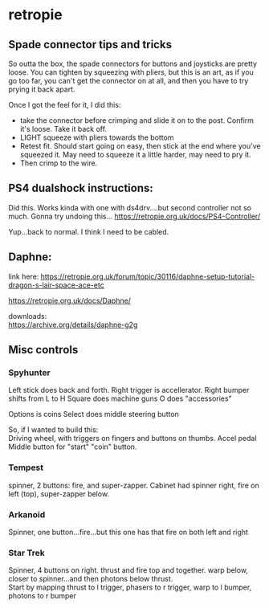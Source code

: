 # retropie

## Spade connector tips and tricks
So outta the box, the spade connectors for buttons and joysticks are pretty loose.  You can tighten by squeezing with pliers, but this is an art, as if you go too far, you can't get the connector on at all, and then you have to try prying it back apart.

Once I got the feel for it, I did this:
* take the connector before crimping and slide it on to the post.  Confirm it's loose.  Take it back off.
* LIGHT squeeze with pliers towards the bottom
* Retest fit.  Should start going on easy, then stick at the end where you've squeezed it.  May need to squeeze it a little harder, may need to pry it.
* Then crimp to the wire.
  
## PS4 dualshock instructions:
Did this.  Works kinda with one with ds4drv....but second controller not so much.  Gonna try undoing this...
https://retropie.org.uk/docs/PS4-Controller/

Yup...back to normal.  I think I need to be cabled.

## Daphne:
link here:
https://retropie.org.uk/forum/topic/30116/daphne-setup-tutorial-dragon-s-lair-space-ace-etc

https://retropie.org.uk/docs/Daphne/

downloads:  
https://archive.org/details/daphne-g2g


## Misc controls
### Spyhunter
Left stick does back and forth.
Right trigger is accellerator.
Right bumper shifts from L to H
Square does machine guns
O does "accessories"

Options is coins
Select does middle steering button

So, if I wanted to build this:  
Driving wheel, with triggers on fingers and buttons on thumbs.
Accel pedal
Middle button for "start"
"coin" button.

### Tempest
spinner, 2 buttons:  fire, and super-zapper.  Cabinet had spinner right, fire on left (top), super-zapper below.

### Arkanoid
Spinner, one button...fire...but this one has that fire on both left and right

### Star Trek
Spinner, 4 buttons on right.  thrust and fire top and together.  warp below, closer to spinner...and then photons below thrust.  
Start by mapping thrust to l trigger, phasers to r trigger, warp to l bumper, photons to r bumper
